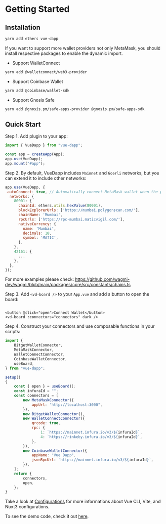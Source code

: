 # Getting Started

## Installation

```bash
yarn add ethers vue-dapp
```

If you want to support more wallet providers not only MetaMask, you should install respective packages to enable the dynamic import.

- Support WalletConnect
```bash
yarn add @walletconnect/web3-provider
```

- Support Coinbase Wallet
```bash
yarn add @coinbase/wallet-sdk
```

- Support Gnosis Safe
```bash
yarn add @gnosis.pm/safe-apps-provider @gnosis.pm/safe-apps-sdk
```

## Quick Start

Step 1. Add plugin to your app:

```javascript
import { VueDapp } from "vue-dapp";

const app = createApp(App);
app.use(VueDapp);
app.mount("#app");
```

Step 2. By default, VueDapp includes `Mainnet` and `Goerli` networks, but you can extend it to include other networks:

```javascript
app.use(VueDapp, {
 autoConnect: true, // Automatically connect MetaMask wallet when the page is loaded
  networks: {
    80001: {
      chainId: ethers.utils.hexValue(80001),
      blockExplorerUrls: ['https://mumbai.polygonscan.com/'],
      chainName: 'Mumbai',
      rpcUrls: ['https://rpc-mumbai.maticvigil.com/'],
      nativeCurrency: {
        name: 'Mumbai',
        decimals: 18,
        symbol: 'MATIC',
      },
    },
    42161: {
      ...
    },
  },
});

```

For more examples please check:
https://github.com/wagmi-dev/wagmi/blob/main/packages/core/src/constants/chains.ts

Step 3. Add `<vd-board />` to your `App.vue` and add a button to open the board:

```vue

<button @click="open">Connect Wallet</button>
<vd-board :connectors="connectors" dark />
```

Step 4. Construct your connectors and use composable functions in your scripts:

```js
import {
    BitgetWalletConnector,
    MetaMaskConnector,
    WalletConnectConnector,
    CoinbaseWalletConnector,
    useBoard,
} from "vue-dapp";

setup()
{
    const { open } = useBoard();
    const infuraId = "";
    const connectors = [
        new MetaMaskConnector({
            appUrl: "http://localhost:3000",
        }),
        new BitgetWalletConnector(),
        new WalletConnectConnector({
            qrcode: true,
            rpc: {
                1: `https://mainnet.infura.io/v3/${infuraId}`,
                4: `https://rinkeby.infura.io/v3/${infuraId}`,
            },
        }),
        new CoinbaseWalletConnector({
            appName: "Vue Dapp",
            jsonRpcUrl: `https://mainnet.infura.io/v3/${infuraId}`,
        }),
    ];
    return {
        connectors,
        open,
    };
}
```

Take a look at [Configurations](https://vue-dapp-docs.netlify.app/configurations) for more informations about Vue CLI,
Vite, and Nuxt3 configurations.

To see the demo code, check it out [here](https://github.com/vu3th/vue-dapp/blob/main/demo/src/App.vue).

